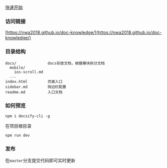 [快速开始](docs/start.md)
### 访问链接
[https://nwa2018.github.io/doc-knowledge/](https://nwa2018.github.io/doc-knowledge/)

### 目录结构
```
docs/              docs存放文档，根据模块拆分文档
  mobile/
    ios-scroll.md
  ...
index.html         页面入口
sidebar.md         侧边栏配置
readme.md          入口文档
```
### 如何预览
```
npm i docsify-cli -g
```
在项目根目录
```
npm run dev
```
### 发布
在`master`分支提交代码即可实时更新
